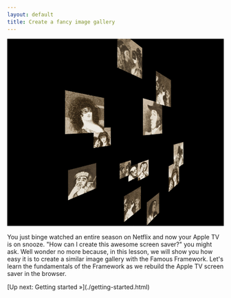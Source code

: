 ```yaml
---
layout: default
title: Create a fancy image gallery
---
```


![appletv.png](appletv.png)

You just binge watched an entire season on Netflix and now your Apple TV is on snooze. "How can I create this awesome screen saver?" you might ask. Well wonder no more because, in this lesson, we will show you how easy it is to create a similar image gallery with the Famous Framework. Let's learn the fundamentals of the Framework as we rebuild the Apple TV screen saver in the browser. 


<span class="cta">
[Up next: Getting started &raquo;](./getting-started.html)
</span>



